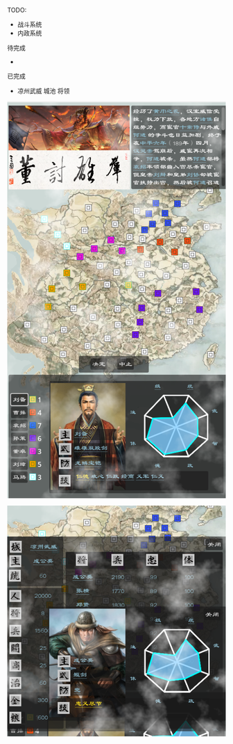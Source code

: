 TODO: 

- 战斗系统
- 内政系统

待完成

- 

已完成

- 凉州武威 城池 将领

![alt text](./images/1.png)

![alt text](./images/2.png)
